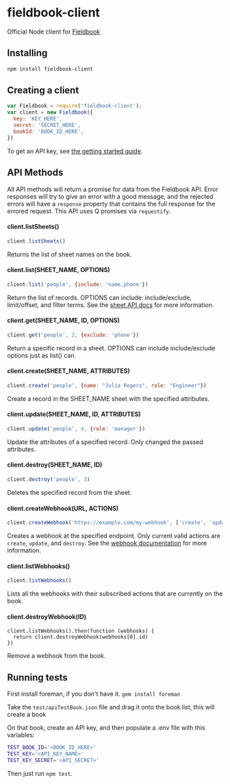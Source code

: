 # fieldbook-client

Official Node client for [Fieldbook](http://fieldbook.com)

## Installing

```sh
npm install fieldbook-client
```

## Creating a client

```javascript
var Fieldbook = require('fieldbook-client');
var client = new Fieldbook({
  key: 'KEY_HERE',
  secret: 'SECRET_HERE',
  bookId: 'BOOK_ID_HERE',
})
```

To get an API key, see [the getting started guide](https://github.com/fieldbook/api-docs/blob/master/quick-start.md).

## API Methods

All API methods will return a promise for data from the Fieldbook API.  Error responses will try to give an error with a good message, and the rejected errors will have a `response` property that contains the full response for the errored request.  This API uses Q promises via `requestify`.

#### client.listSheets()

```javascript
client.listSheets()
```

Returns the list of sheet names on the book.

#### client.list(SHEET_NAME, OPTIONS)

```javascript
client.list('people', {include: 'name,phone'})
```

Return the list of records.  OPTIONS can include: include/exclude, limit/offset, and filter terms.  See the [sheet API docs](https://github.com/fieldbook/api-docs/blob/master/reference.md#sheet-queries) for more information.

#### client.get(SHEET_NAME, ID, OPTIONS)

```javascript
client.get('people', 2, {exclude: 'phone'})
```

Return a specific record in a sheet.  OPTIONS can include include/exclude options just as list() can.

#### client.create(SHEET_NAME, ATTRIBUTES)

```javascript
client.create('people', {name: "Julia Rogers", role: "Engineer"})
```

Create a record in the SHEET_NAME sheet with the specified attributes.

#### client.update(SHEET_NAME, ID, ATTRIBUTES)

```javascript
client.update('people', 4, {role: 'manager'})
```

Update the attributes of a specified record.  Only changed the passed attributes.

#### client.destroy(SHEET_NAME, ID)

```javascript
client.destroy('people', 3)
```

Deletes the specified record from the sheet.

#### client.createWebhook(URL, ACTIONS)

```javascript
client.createWebhook('https://example.com/my-webhook', ['create', 'update', 'destroy'])
```

Creates a webhook at the specified endpoint.  Only current valid actions are `create`, `update`, and `destroy`. See the [webhook documentation](https://github.com/fieldbook/api-docs/blob/master/reference.md#webhooks) for more information.

#### client.listWebhooks()

```javascript
client.listWebhooks()
```

Lists all the webhooks with their subscribed actions that are currently on the book.

#### client.destroyWebhook(ID)

```
client.listWebhooks().then(function (webhooks) {
  return client.destroyWebhook(webhooks[0].id)
})
```

Remove a webhook from the book.

## Running tests

First install foreman, if you don't have it. `gem install foreman`

Take the `test/apiTestBook.json` file and drag it onto the book list, this will
create a book

On that book, create an API key, and then populate a .env file with this variables:

```bash
TEST_BOOK_ID='<BOOK_ID_HERE>'
TEST_KEY='<API_KEY_NAME>'
TEST_KEY_SECRET='<API_SECRET>'
```

Then just run `npm test`.
